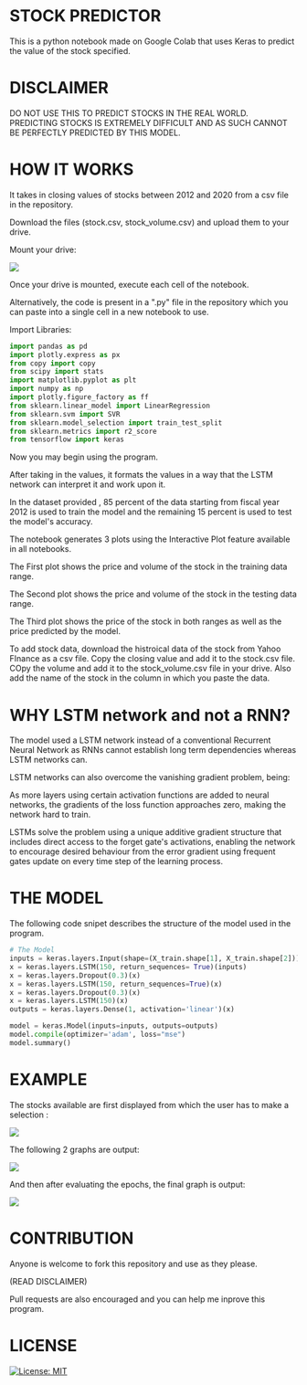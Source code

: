 # STOCK PREDICTOR

This is a python notebook made on Google Colab that uses Keras to predict the value of the stock specified. 

# DISCLAIMER

DO NOT USE THIS TO PREDICT STOCKS IN THE REAL WORLD. PREDICTING STOCKS IS EXTREMELY DIFFICULT AND AS SUCH CANNOT BE PERFECTLY PREDICTED BY THIS MODEL.

# HOW IT WORKS

It takes in closing values of stocks between 2012 and 2020 from a csv file in the repository. 

Download the files (stock.csv, stock_volume.csv) and upload them to your drive.

Mount your drive:

![](2020-10-23-13-07-22.png)

Once your drive is mounted, execute each cell of the notebook.

Alternatively, the code is present in a ".py" file in the repository which you can paste into a single cell in a new notebook to use.

Import Libraries:

```python
import pandas as pd
import plotly.express as px
from copy import copy
from scipy import stats
import matplotlib.pyplot as plt
import numpy as np
import plotly.figure_factory as ff
from sklearn.linear_model import LinearRegression
from sklearn.svm import SVR
from sklearn.model_selection import train_test_split
from sklearn.metrics import r2_score
from tensorflow import keras
```

Now you may begin using the program.

After taking in the values, it formats the values in a way that the LSTM network can interpret it and work upon it.

In the dataset provided , 85 percent of the data starting from fiscal year 2012 is used to train the model and the remaining 15 percent is used to test the model's accuracy.

The notebook generates 3 plots using the Interactive Plot feature available in all notebooks.

The First plot shows the price and volume of the stock in the training data range.

The Second plot shows the price and volume of the stock in the testing data range.

The Third plot shows the price of the stock in both ranges as well as the price predicted by the model.

To add stock data, download the histroical data of the stock from Yahoo FInance as a csv file. Copy the closing value and add it to the stock.csv file. COpy the volume and add it to the stock_volume.csv file in your drive. Also add the name of the stock in the column in which you paste the data.

# WHY LSTM network and not a RNN?

The model used a LSTM network instead of a conventional Recurrent Neural Network as RNNs cannot establish long term dependencies whereas LSTM networks can.

LSTM networks can also overcome the vanishing gradient problem, being:

As more layers using certain activation functions are added to neural networks, the gradients of the loss function approaches zero, making the network hard to train.

LSTMs solve the problem using a unique additive gradient structure that includes direct access to the forget gate's activations, enabling the network to encourage desired behaviour from the error gradient using frequent gates update on every time step of the learning process.

# THE MODEL

The following code snipet describes the structure of the model used in the program.

```python
# The Model
inputs = keras.layers.Input(shape=(X_train.shape[1], X_train.shape[2]))
x = keras.layers.LSTM(150, return_sequences= True)(inputs)
x = keras.layers.Dropout(0.3)(x)
x = keras.layers.LSTM(150, return_sequences=True)(x)
x = keras.layers.Dropout(0.3)(x)
x = keras.layers.LSTM(150)(x)
outputs = keras.layers.Dense(1, activation='linear')(x)

model = keras.Model(inputs=inputs, outputs=outputs)
model.compile(optimizer='adam', loss="mse")
model.summary()
```
# EXAMPLE

The stocks available are first displayed from which the user has to make a selection :

![](2020-10-23-13-04-43.png)

The following 2 graphs are output:

![](2020-10-23-13-03-08.png)

And then after evaluating the epochs, the final graph is output:

![](2020-10-23-13-04-01.png)

# CONTRIBUTION

Anyone is welcome to fork this repository and use as they please.

(READ DISCLAIMER)

Pull requests are also encouraged and you can help me inprove this program.

# LICENSE 
[![License: MIT](https://img.shields.io/badge/License-MIT-yellow.svg)](https://opensource.org/licenses/MIT)